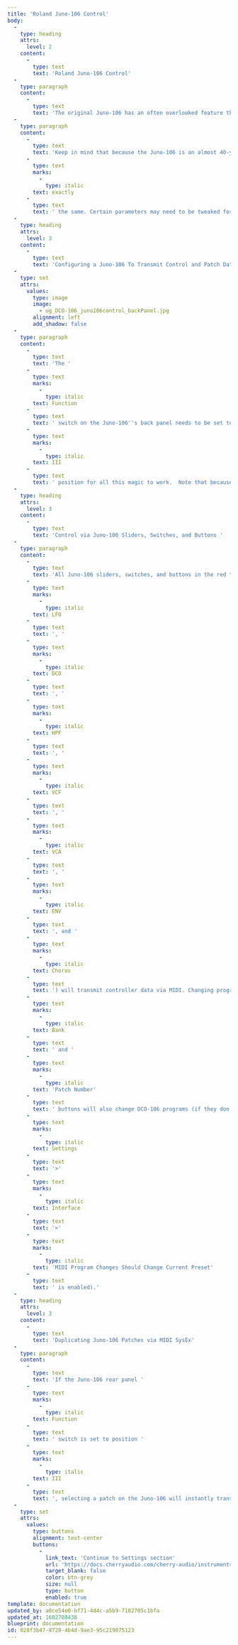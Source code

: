 ```yaml
---
title: 'Roland Juno-106 Control'
body:
  -
    type: heading
    attrs:
      level: 2
    content:
      -
        type: text
        text: 'Roland Juno-106 Control'
  -
    type: paragraph
    content:
      -
        type: text
        text: 'The original Juno-106 has an often overlooked feature that allows it to send its patches and control position data via MIDI SysEx. We''ve designed DCO-106 to take advantage of this in two ways - its controls can be used as a "hardware surface controller" for DCO-106, and Juno-106 programs can be instantly copied to DCO-106 by simply selecting them. This makes creating and transferring sounds for DCO-106 really fast and easy. '
  -
    type: paragraph
    content:
      -
        type: text
        text: 'Keep in mind that because the Juno-106 is an almost 40-year-old analog synthesizer, its calibrations will vary from instrument to instrument. As result, DCO-106 patches recreated with identical control settings may not sound '
      -
        type: text
        marks:
          -
            type: italic
        text: exactly
      -
        type: text
        text: ' the same. Certain parameters may need to be tweaked for a perfect match, but with that said, we very carefully matched all aspects of the original Juno-106 sound and controls, so you should get pretty darn close. '
  -
    type: heading
    attrs:
      level: 3
    content:
      -
        type: text
        text: 'Configuring a Juno-106 To Transmit Control and Patch Data '
  -
    type: set
    attrs:
      values:
        type: image
        image:
          - ug_DCO-106_juno106control_backPanel.jpg
        alignment: left
        add_shadow: false
  -
    type: paragraph
    content:
      -
        type: text
        text: 'The '
      -
        type: text
        marks:
          -
            type: italic
        text: Function
      -
        type: text
        text: ' switch on the Juno-106''s back panel needs to be set to the '
      -
        type: text
        marks:
          -
            type: italic
        text: III
      -
        type: text
        text: ' position for all this magic to work.  Note that because it uses MIDI System Exclusive data, MIDI channel settings won''t affect its operation (MIDI SysEx is not channelized and will not have unintended affects on other instruments or plug-ins.)'
  -
    type: heading
    attrs:
      level: 3
    content:
      -
        type: text
        text: 'Control via Juno-106 Sliders, Switches, and Buttons '
  -
    type: paragraph
    content:
      -
        type: text
        text: 'All Juno-106 sliders, switches, and buttons in the red top section ('
      -
        type: text
        marks:
          -
            type: italic
        text: LFO
      -
        type: text
        text: ', '
      -
        type: text
        marks:
          -
            type: italic
        text: DCO
      -
        type: text
        text: ', '
      -
        type: text
        marks:
          -
            type: italic
        text: HPF
      -
        type: text
        text: ', '
      -
        type: text
        marks:
          -
            type: italic
        text: VCF
      -
        type: text
        text: ', '
      -
        type: text
        marks:
          -
            type: italic
        text: VCA
      -
        type: text
        text: ', '
      -
        type: text
        marks:
          -
            type: italic
        text: ENV
      -
        type: text
        text: ', and '
      -
        type: text
        marks:
          -
            type: italic
        text: Chorus
      -
        type: text
        text: ') will transmit controller data via MIDI. Changing programs with the blue '
      -
        type: text
        marks:
          -
            type: italic
        text: Bank
      -
        type: text
        text: ' and '
      -
        type: text
        marks:
          -
            type: italic
        text: 'Patch Number'
      -
        type: text
        text: ' buttons will also change DCO-106 programs (if they don''t, make sure '
      -
        type: text
        marks:
          -
            type: italic
        text: Settings
      -
        type: text
        text: '>'
      -
        type: text
        marks:
          -
            type: italic
        text: Interface
      -
        type: text
        text: '>'
      -
        type: text
        marks:
          -
            type: italic
        text: 'MIDI Program Changes Should Change Current Preset'
      -
        type: text
        text: ' is enabled).'
  -
    type: heading
    attrs:
      level: 3
    content:
      -
        type: text
        text: 'Duplicating Juno-106 Patches via MIDI SysEx'
  -
    type: paragraph
    content:
      -
        type: text
        text: 'If the Juno-106 rear panel '
      -
        type: text
        marks:
          -
            type: italic
        text: Function
      -
        type: text
        text: ' switch is set to position '
      -
        type: text
        marks:
          -
            type: italic
        text: III
      -
        type: text
        text: ', selecting a patch on the Juno-106 will instantly transmit the patch data to DCO-106 via MIDI SysEx. As discussed in the intro paragraph, the resulting DCO-106 patch may sound slightly different due to instrument age and calibration, but will likely require little tweaking to achieve a very close match. '
  -
    type: set
    attrs:
      values:
        type: buttons
        alignment: text-center
        buttons:
          -
            link_text: 'Continue to Settings section'
            url: 'https://docs.cherryaudio.com/cherry-audio/instruments/dco-106/settings'
            target_blank: false
            color: btn-grey
            size: null
            type: button
            enabled: true
template: documentation
updated_by: a0ce54e0-bf71-4d4c-a5b9-7182705c1bfa
updated_at: 1602708438
blueprint: documentation
id: 028f3b47-8720-4b4d-9ae3-95c219075123
---
```

